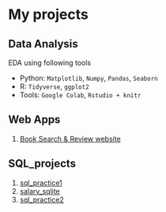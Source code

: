 # My projects

## Data Analysis
EDA using following tools
* Python: `Matplotlib`, `Numpy`, `Pandas`, `Seaborn`
* R: `Tidyverse`, `ggplot2`
* Tools: `Google Colab`, `Rstudio + knitr`

## Web Apps
1. [Book Search & Review website](web_apps/books_review)

## SQL_projects
1. [sql_practice1](sql_projects/sql_practice1)
2. [salary_sqlite](sql_projects/salary_sqlite)
3. [sql_practice2](sql_projects/sql_practice2)
